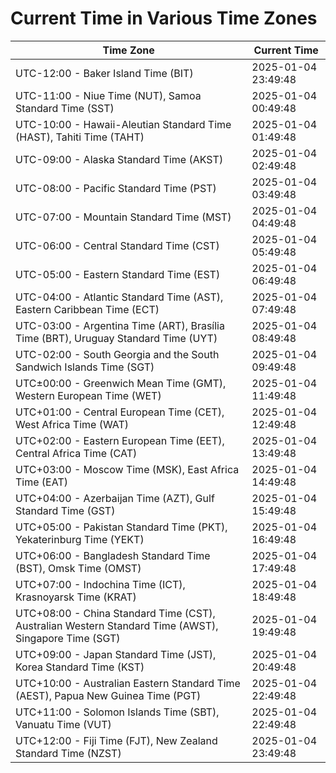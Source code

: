 # Current Time in Various Time Zones

| Time Zone | Current Time |
|-----------|--------------|
| UTC-12:00 - Baker Island Time (BIT) | 2025-01-04 23:49:48 |
| UTC-11:00 - Niue Time (NUT), Samoa Standard Time (SST) | 2025-01-04 00:49:48 |
| UTC-10:00 - Hawaii-Aleutian Standard Time (HAST), Tahiti Time (TAHT) | 2025-01-04 01:49:48 |
| UTC-09:00 - Alaska Standard Time (AKST) | 2025-01-04 02:49:48 |
| UTC-08:00 - Pacific Standard Time (PST) | 2025-01-04 03:49:48 |
| UTC-07:00 - Mountain Standard Time (MST) | 2025-01-04 04:49:48 |
| UTC-06:00 - Central Standard Time (CST) | 2025-01-04 05:49:48 |
| UTC-05:00 - Eastern Standard Time (EST) | 2025-01-04 06:49:48 |
| UTC-04:00 - Atlantic Standard Time (AST), Eastern Caribbean Time (ECT) | 2025-01-04 07:49:48 |
| UTC-03:00 - Argentina Time (ART), Brasília Time (BRT), Uruguay Standard Time (UYT) | 2025-01-04 08:49:48 |
| UTC-02:00 - South Georgia and the South Sandwich Islands Time (SGT) | 2025-01-04 09:49:48 |
| UTC±00:00 - Greenwich Mean Time (GMT), Western European Time (WET) | 2025-01-04 11:49:48 |
| UTC+01:00 - Central European Time (CET), West Africa Time (WAT) | 2025-01-04 12:49:48 |
| UTC+02:00 - Eastern European Time (EET), Central Africa Time (CAT) | 2025-01-04 13:49:48 |
| UTC+03:00 - Moscow Time (MSK), East Africa Time (EAT) | 2025-01-04 14:49:48 |
| UTC+04:00 - Azerbaijan Time (AZT), Gulf Standard Time (GST) | 2025-01-04 15:49:48 |
| UTC+05:00 - Pakistan Standard Time (PKT), Yekaterinburg Time (YEKT) | 2025-01-04 16:49:48 |
| UTC+06:00 - Bangladesh Standard Time (BST), Omsk Time (OMST) | 2025-01-04 17:49:48 |
| UTC+07:00 - Indochina Time (ICT), Krasnoyarsk Time (KRAT) | 2025-01-04 18:49:48 |
| UTC+08:00 - China Standard Time (CST), Australian Western Standard Time (AWST), Singapore Time (SGT) | 2025-01-04 19:49:48 |
| UTC+09:00 - Japan Standard Time (JST), Korea Standard Time (KST) | 2025-01-04 20:49:48 |
| UTC+10:00 - Australian Eastern Standard Time (AEST), Papua New Guinea Time (PGT) | 2025-01-04 22:49:48 |
| UTC+11:00 - Solomon Islands Time (SBT), Vanuatu Time (VUT) | 2025-01-04 22:49:48 |
| UTC+12:00 - Fiji Time (FJT), New Zealand Standard Time (NZST) | 2025-01-04 23:49:48 |
